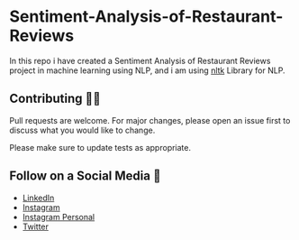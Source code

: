 # Sentiment-Analysis-of-Restaurant-Reviews
In this repo i have created a Sentiment Analysis of Restaurant Reviews project in machine learning using NLP, and i am using [nltk](https://pypi.org/project/nltk/) Library for NLP.



## Contributing :man_technologist:
Pull requests are welcome. For major changes, please open an issue first to discuss what you would like to change.

Please make sure to update tests as appropriate.

## Follow on a Social Media :busts_in_silhouette:
- [LinkedIn](https://bit.ly/2Ky3ho6)
- [Instagram](https://bit.ly/3b9Qeo4)
- [Instagram Personal](https://bit.ly/32SXHV0)
- [Twitter](https://bit.ly/3dbLJLC)

